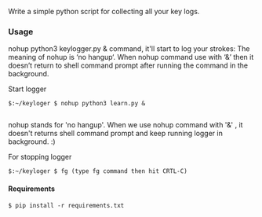 Write a simple python script for collecting all your key logs.


### Usage
 nohup python3 keylogger.py & command, it'll start to log your strokes: The meaning of nohup is ‘no hangup‘. When nohup command use with ‘&’ then it doesn’t return to shell command prompt after running the command in the background.


Start logger
```
$:~/keyloger $ nohup python3 learn.py &
 
```
nohup stands for 'no hangup'. When we use  nohup command with '&' , it doesn't returns shell command prompt and keep running logger in background. :)



For stopping logger
```
$:~/keyloger $ fg (type fg command then hit CRTL-C)

```

#### Requirements

```
$ pip install -r requirements.txt
```



